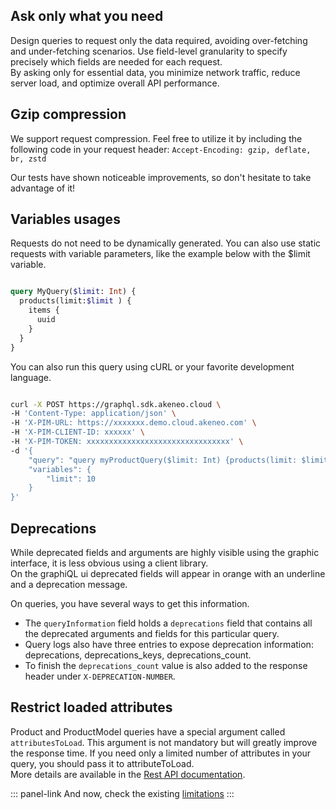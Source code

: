 ## Ask only what you need
Design queries to request only the data required, avoiding over-fetching and under-fetching scenarios. 
Use field-level granularity to specify precisely which fields are needed for each request.  
By asking only for essential data, you minimize network traffic, reduce server load, and optimize overall API performance.

## Gzip compression
We support request compression. Feel free to utilize it by including the following code in your request header: 
`Accept-Encoding: gzip, deflate, br, zstd`

Our tests have shown noticeable improvements, so don't hesitate to take advantage of it!

## Variables usages
Requests do not need to be dynamically generated. You can also use static requests with variable parameters, like the example below with the $limit variable.
```graphql [snippet:GraphQL]

query MyQuery($limit: Int) {
  products(limit:$limit ) {
    items {
      uuid
    }
  }
}
```
You can also run this query using cURL or your favorite development language.
``` bash [snippet:Bash]

curl -X POST https://graphql.sdk.akeneo.cloud \
-H 'Content-Type: application/json' \
-H 'X-PIM-URL: https://xxxxxxx.demo.cloud.akeneo.com' \
-H 'X-PIM-CLIENT-ID: xxxxxx' \
-H 'X-PIM-TOKEN: xxxxxxxxxxxxxxxxxxxxxxxxxxxxxxxx' \
-d '{
    "query": "query myProductQuery($limit: Int) {products(limit: $limit) {items {uuid}}}",
    "variables": {
        "limit": 10
    }
}'
```

## Deprecations
While deprecated fields and arguments are highly visible using the graphic interface, it is less obvious using a client library.  
On the graphiQL ui deprecated fields will appear in orange with an underline and a deprecation message.

On queries, you have several ways to get this information.
- The `queryInformation` field holds a `deprecations` field that contains all the deprecated arguments and fields for this particular query.
- Query logs also have three entries to expose deprecation information: deprecations, deprecations_keys, deprecations_count.
- To finish the `deprecations_count` value is also added to the response header under `X-DEPRECATION-NUMBER`.

## Restrict loaded attributes
Product and ProductModel queries have a special argument called `attributesToLoad`.
This argument is not mandatory but will greatly improve the response time. If you need only a limited number of attributes in your query, you should pass it to attributeToLoad.  
More details are available in the [Rest API documentation](https://api.akeneo.com/documentation/filter.html#filter-product-values).


::: panel-link And now, check the existing [limitations](/graphql/setup/limitations.html)
:::
